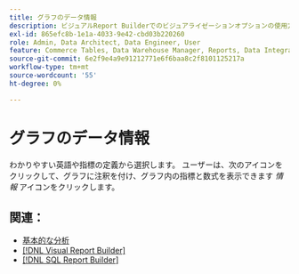 ```yaml
---
title: グラフのデータ情報
description: ビジュアルReport Builderでのビジュアライゼーションオプションの使用方法を説明します。
exl-id: 865efc8b-1e1a-4033-9e42-cbd03b220260
role: Admin, Data Architect, Data Engineer, User
feature: Commerce Tables, Data Warehouse Manager, Reports, Data Integration
source-git-commit: 6e2f9e4a9e91212771e6f6baa8c2f8101125217a
workflow-type: tm+mt
source-wordcount: '55'
ht-degree: 0%

---
```


# グラフのデータ情報

わかりやすい英語や指標の定義から選択します。 ユーザーは、次のアイコンをクリックして、グラフに注釈を付け、グラフ内の指標と数式を表示できます _情報_ アイコンをクリックします。

## 関連：

* [基本的な分析](../../data-analyst/analysis/basic-analytics.md)
* [[!DNL Visual Report Builder]](../../data-user/reports/ess-rpt-build-visual.md)
* [[!DNL SQL Report Builder]](../../data-analyst/dev-reports/sql-rpt-bldr.md)
